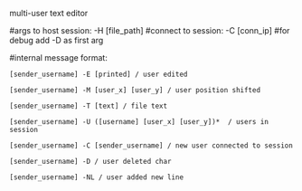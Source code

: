 multi-user text editor


#args to host session: 
 -H [file_path]
#connect to session:
 -C [conn_ip]
#for debug add -D as first arg

#internal message format:

    [sender_username] -E [printed] / user edited

    [sender_username] -M [user_x] [user_y] / user position shifted

    [sender_username] -T [text] / file text

    [sender_username] -U ([username] [user_x] [user_y])*  / users in session

    [sender_username] -C [sender_username] / new user connected to session

    [sender_username] -D / user deleted char

    [sender_username] -NL / user added new line